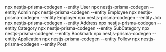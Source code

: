 npx nestjs-prisma-codegen --entity User
npx nestjs-prisma-codegen --entity Admin
npx nestjs-prisma-codegen --entity Employee
npx nestjs-prisma-codegen --entity Employer
npx nestjs-prisma-codegen --entity Job
npx nestjs-prisma-codegen --entity Address
npx nestjs-prisma-codegen --entity Category
npx nestjs-prisma-codegen --entity SubCategory
npx nestjs-prisma-codegen --entity Bookmark
npx nestjs-prisma-codegen --entity Application
npx nestjs-prisma-codegen --entity Follow
npx nestjs-prisma-codegen --entity Post
